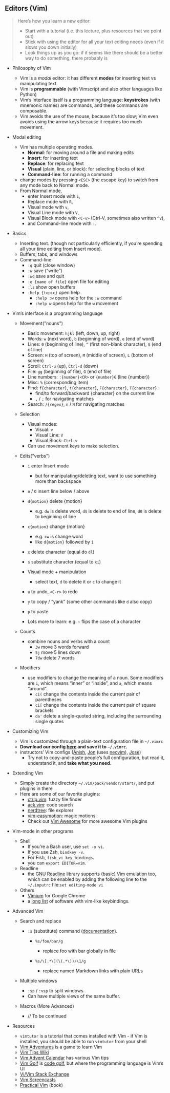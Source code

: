 ## Editors (Vim)

> Here’s how you learn a new editor:
>
> - Start with a tutorial (i.e. this lecture, plus resources that we point out)
> - Stick with using the editor for all your text editing needs (even if it slows you down initially)
> - Look things up as you go: if it seems like there should be a better way to do something, there probably is

- Philosophy of Vim

  - Vim is a *modal* editor: it has different **modes** for inserting text vs manipulating text. 
  - Vim is **programmable** (with Vimscript and also other languages like Python)
  - Vim’s interface itself is a programming language: **keystrokes** (with mnemonic names) are commands, and these commands are composable.
  - Vim avoids the use of the mouse, because it’s too slow; Vim even avoids using the arrow keys because it requires too much movement.

- Modal editing

  - Vim has multiple operating modes.
    - **Normal**: for moving around a file and making edits
    - **Insert**: for inserting text
    - **Replace**: for replacing text
    - **Visual** (plain, line, or block): for selecting blocks of text
    - **Command-line**: for running a command
  - change modes by pressing `<ESC>` (the escape key) to switch from any mode back to Normal mode. 
  - From Normal mode, 
    - enter Insert mode with `i`, 
    - Replace mode with `R`, 
    - Visual mode with `v`, 
    - Visual Line mode with `V`, 
    - Visual Block mode with `<C-v>` (Ctrl-V, sometimes also written `^V`), 
    - and Command-line mode with `:`.

- Basics

  - Inserting text. (though not particularly efficiently, if you’re spending all your time editing from Insert mode).
  - Buffers, tabs, and windows
  - Command-line
    - `:q` quit (close window)
    - `:w` save (“write”)
    - `:wq` save and quit
    - `:e {name of file}` open file for editing
    - `:ls` show open buffers
    - `:help {topic}` open help
      - `:help :w` opens help for the `:w` command
      - `:help w` opens help for the `w` movement

- Vim’s interface is a programming language

  - Movement("nouns")

    - Basic movement: `hjkl` (left, down, up, right)
    - Words: `w` (next word), `b` (beginning of word), `e` (end of word)
    - Lines: `0` (beginning of line), `^` (first non-blank character), `$` (end of line)
    - Screen: `H` (top of screen), `M` (middle of screen), `L` (bottom of screen)
    - Scroll: `Ctrl-u` (up), `Ctrl-d` (down)
    - File: `gg` (beginning of file), `G` (end of file)
    - Line numbers: `:{number}<CR>` or `{number}G` (line {number})
    - Misc: `%` (corresponding item)
    - Find: `f{character}`, `t{character}`, `F{character}`, `T{character}`
      - find/to forward/backward {character} on the current line
      - `,` / `;` for navigating matches
    - Search: `/{regex}`, `n` / `N` for navigating matches

  - Selection

    - Visual modes:
      - Visual: `v`
      - Visual Line: `V`
      - Visual Block: `Ctrl-v`
    - Can use movement keys to make selection.

  - Edits("verbs")

    - `i` enter Insert mode
      - but for manipulating/deleting text, want to use something more than backspace

    - `o` / `O` insert line below / above
    - `d{motion}` delete {motion}
      - e.g. `dw` is delete word, `d$` is delete to end of line, `d0` is delete to beginning of line
    - `c{motion}` change {motion}
      - e.g. `cw` is change word
      - like `d{motion}` followed by `i`
    - `x` delete character (equal do `dl`)
    - `s` substitute character (equal to `xi`)
    - Visual mode + manipulation
      - select text, `d` to delete it or `c` to change it
    - `u` to undo, `<C-r>` to redo
    - `y` to copy / “yank” (some other commands like `d` also copy)
    - `p` to paste
    - Lots more to learn: e.g. `~` flips the case of a character

  - Counts

    - combine nouns and verbs with a count
      - `3w` move 3 words forward
      - `5j` move 5 lines down
      - `7dw` delete 7 words

  - Modifiers

    - use modifiers to change the meaning of a noun. Some modifiers are `i`, which means “inner” or “inside”, and `a`, which means “around”.
      - `ci(` change the contents inside the current pair of parentheses
      - `ci[` change the contents inside the current pair of square brackets
      - `da'` delete a single-quoted string, including the surrounding single quotes

- Customizing Vim

  - Vim is customized through a plain-text configuration file in `~/.vimrc`
  - **Download our config [here](https://missing.csail.mit.edu/2020/files/vimrc) and save it to `~/.vimrc`.**
  - instructors’ Vim configs ([Anish](https://github.com/anishathalye/dotfiles/blob/master/vimrc), [Jon](https://github.com/jonhoo/configs/blob/master/editor/.config/nvim/init.vim) (uses [neovim](https://neovim.io/)), [Jose](https://github.com/JJGO/dotfiles/blob/master/vim/.vimrc))
    - Try not to copy-and-paste people’s full configuration, but read it, understand it, and **take what you need**.

- Extending Vim

  - Simply create the directory `~/.vim/pack/vendor/start/`, and put plugins in there
  - Here are some of our favorite plugins:
    - [ctrlp.vim](https://github.com/ctrlpvim/ctrlp.vim): fuzzy file finder
    - [ack.vim](https://github.com/mileszs/ack.vim): code search
    - [nerdtree](https://github.com/scrooloose/nerdtree): file explorer
    - [vim-easymotion](https://github.com/easymotion/vim-easymotion): magic motions
    - Check out [Vim Awesome](https://vimawesome.com/) for more awesome Vim plugins

- Vim-mode in other programs

  - Shell
    - If you’re a Bash user, use `set -o vi`. 
    - If you use Zsh, `bindkey -v`. 
    - For Fish, `fish_vi_key_bindings`. 
    - you can `export EDITOR=vim`. 
  - Readline
    - the [GNU Readline](https://tiswww.case.edu/php/chet/readline/rltop.html) library supports (basic) Vim emulation too, which can be enabled by adding the following line to the `~/.inputrc` file:`set editing-mode vi`
  - Others
    -  [Vimium](https://chrome.google.com/webstore/detail/vimium/dbepggeogbaibhgnhhndojpepiihcmeb?hl=en) for Google Chrome
    - a [long list](https://reversed.top/2016-08-13/big-list-of-vim-like-software) of software with vim-like keybindings.

- Advanced Vim

  - Search and replace

    - `:s` (substitute) command ([documentation](http://vim.wikia.com/wiki/Search_and_replace)).

      - ```plaintext
        %s/foo/bar/g
        ```

        - replace foo with bar globally in file

      - ```plaintext
        %s/\[.*\](\(.*\))/\1/g
        ```

        - replace named Markdown links with plain URLs

  - Multiple windows

    - `:sp` / `:vsp` to split windows
    - Can have multiple views of the same buffer.

  - Macros (More Advanced)

    - // To be continued

- Resources

  - `vimtutor` is a tutorial that comes installed with Vim - if Vim is installed, you should be able to run `vimtutor` from your shell
  - [Vim Adventures](https://vim-adventures.com/) is a game to learn Vim
  - [Vim Tips Wiki](http://vim.wikia.com/wiki/Vim_Tips_Wiki)
  - [Vim Advent Calendar](https://vimways.org/2019/) has various Vim tips
  - [Vim Golf](http://www.vimgolf.com/) is [code golf](https://en.wikipedia.org/wiki/Code_golf), but where the programming language is Vim’s UI
  - [Vi/Vim Stack Exchange](https://vi.stackexchange.com/)
  - [Vim Screencasts](http://vimcasts.org/)
  - [Practical Vim](https://pragprog.com/titles/dnvim2/) (book)
